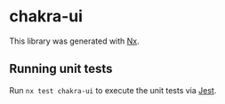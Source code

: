 # chakra-ui

This library was generated with [Nx](https://nx.dev).

## Running unit tests

Run `nx test chakra-ui` to execute the unit tests via [Jest](https://jestjs.io).
